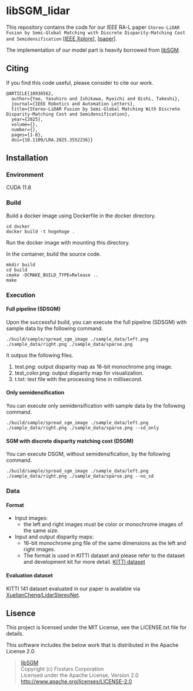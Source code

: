 # libSGM_lidar
This repository contains the code for our IEEE RA-L paper `Stereo-LiDAR Fusion by Semi-Global Matching with Discrete Disparity-Matching Cost and Semidensification` [[IEEE Xplore](https://doi.org/10.1109/LRA.2025.3552236)], [[paper](https://ieeexplore.ieee.org/stamp/stamp.jsp?tp=&arnumber=10930562)].

The implementation of our model part is heavily borrowed from [libSGM](https://github.com/fixstars/libSGM). 

## Citing
If you find this code useful, please consider to cite our work.

```
@ARTICLE{10930562,
  author={Yao, Yasuhiro and Ishikawa, Ryoichi and Oishi, Takeshi},
  journal={IEEE Robotics and Automation Letters}, 
  title={Stereo-LiDAR Fusion by Semi-Global Matching With Discrete Disparity-Matching Cost and Semidensification}, 
  year={2025},
  volume={},
  number={},
  pages={1-8},
  doi={10.1109/LRA.2025.3552236}}
```

## Installation

### Environment

CUDA 11.8

### Build
Build a docker image using Dockerfile in the docker directory.
```shell
cd docker
docker build -t hogehoge .
```

Run the docker image with mounting this directory.

In the container, build the source code.
```shell
mkdir build
cd build
cmake -DCMAKE_BUILD_TYPE=Release ..
make
```

### Execution
#### Full pipeline (SDSGM)
Upon the successful build, you can execute the full pipeline (SDSGM) with sample data by the following command.
```shell
./build/sample/spread_sgm_image ./sample_data/left.png ./sample_data/right.png ./sample_data/sparse.png
```
It outpus the following files.
1. test.png: output disparity map as 16-bit monochrome png image.
2. test_color.png: output disparity map for visualization.
3. t.txt: text file with the processing time in millisecond.

#### Only semidensification
You can execute only semidensification with sample data by the following command.
```shell
./build/sample/spread_sgm_image ./sample_data/left.png ./sample_data/right.png ./sample_data/sparse.png --sd_only
```

#### SGM with discrete disparity matching cost (DSGM) 
You can execute DSGM, without semidensification, by the following command.
```shell
./build/sample/spread_sgm_image ./sample_data/left.png ./sample_data/right.png ./sample_data/sparse.png --no_sd
```

### Data
#### Format
- Input images:
    - the left and right images must be color or monochrome images of the same size.
- Input and output disparity maps:
    - 16-bit monochrome png file of the same dimensions as the left and right images.
    - The format is used in KITTI dataset and please refer to the dataset and development kit for more detail. [KITTI dataset](https://www.cvlibs.net/datasets/kitti/eval_scene_flow.php?benchmark=stereo)

#### Evaluation dataset
KITTI 141 dataset evaluated in our paper is available via [XuelianCheng/LidarStereoNet](https://github.com/XuelianCheng/LidarStereoNet/tree/master?tab=readme-ov-file#validation-dataset).

## Lisence
This project is licensed under the MIT License, see the LICENSE.txt file for details.  

This software includes the below work that is distributed in the Apache License 2.0.  
> [libSGM](https://github.com/fixstars/libSGM)  
> Copyright (c) Fixstars Corporation  
> Licensed under the Apache License, Version 2.0  
> http://www.apache.org/licenses/LICENSE-2.0  

